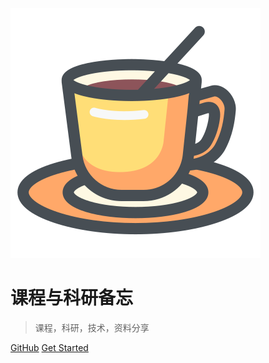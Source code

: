 <!-- _coverpage.md -->

<!-- ![logo](_media/icon.svg) -->

![logo](_media/coffee.svg)

# 课程与科研备忘

> 课程，科研，技术，资料分享

<!-- - Simple and lightweight
- No statically built html files
- Multiple themes -->

[GitHub](https://github.com/docsifyjs/docsify/)
[Get Started](/README.md)